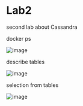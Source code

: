 # Lab2
second lab about Cassandra

docker ps

![image](https://user-images.githubusercontent.com/102665740/165404056-5a807bca-c881-4e60-8114-06e39e5b64cc.png)

describe tables

![image](https://user-images.githubusercontent.com/102665740/165402989-754af900-e436-4e21-b31e-31741802d20d.png)

selection from tables

![image](https://user-images.githubusercontent.com/102665740/165403770-98bc3c0c-cb20-4e60-963e-92d2e76816f5.png)
